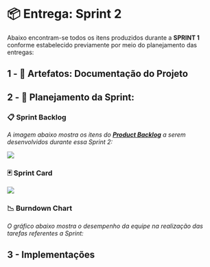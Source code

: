 # 📦 Entrega: __Sprint 2__

Abaixo encontram-se todos os itens produzidos durante a __SPRINT 1__ conforme estabelecido previamente por meio do planejamento das entregas: 
 
## 1 - 📂 Artefatos: Documentação do Projeto

## 2 - 📅 Planejamento da Sprint:

### 📋 Sprint Backlog

*A imagem abaixo mostra os itens do [__Product Backlog__](https://github.com/vinicius-hso/api-fatec-2s-gswatcher/blob/Sprint-1/documentation/%2303_product_backlog.pdf) a serem desenvolvidos durante essa Sprint 2:*

![](https://github.com/vinicius-hso/api-fatec-2s-gswatcher/blob/Sprint-2/Images/sprint2.png)

### 🃏 Sprint Card

![](https://github.com/vinicius-hso/api-fatec-2s-gswatcher/blob/Sprint-2/Images/card_sprint2.jpg)

### 📉 Burndown Chart

*O gráfico abaixo mostra o desempenho da equipe na realização das tarefas referentes a Sprint:*


## 3 - Implementações

